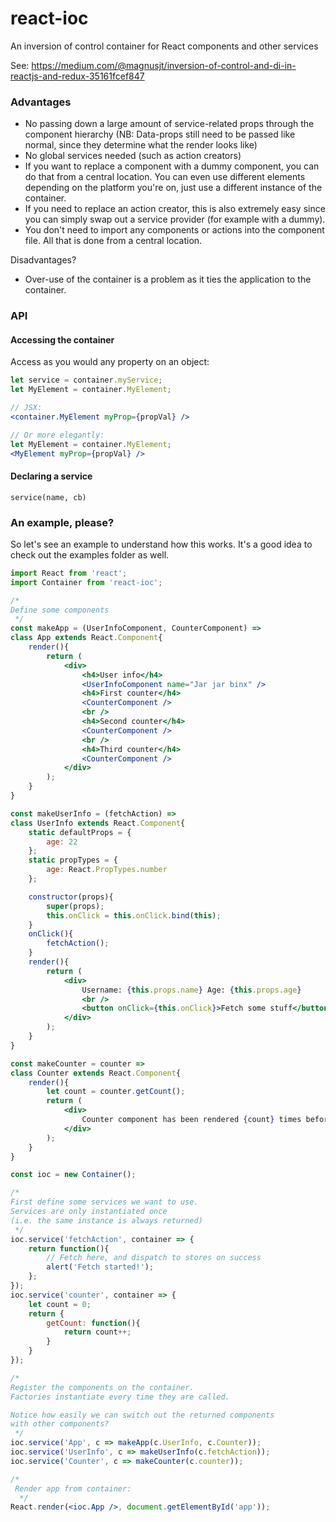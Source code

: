 # react-ioc

An inversion of control container for React components and other services

See: https://medium.com/@magnusjt/inversion-of-control-and-di-in-reactjs-and-redux-35161fcef847

### Advantages

* No passing down a large amount of service-related props through the component hierarchy
  (NB: Data-props still need to be passed like normal, since they determine what the render looks like)
* No global services needed (such as action creators)
* If you want to replace a component with a dummy component, you can do that from a central location.
  You can even use different elements depending on the platform you're on, just use a different instance
  of the container.
* If you need to replace an action creator, this is also extremely easy since you can simply swap
  out a service provider (for example with a dummy).
* You don't need to import any components or actions into the component file. All that is done from a central location.

Disadvantages?

* Over-use of the container is a problem as it ties the application to the container.

### API

#### Accessing the container
Access as you would any property on an object:

```jsx
let service = container.myService;
let MyElement = container.MyElement;

// JSX:
<container.MyElement myProp={propVal} />

// Or more elegantly:
let MyElement = container.MyElement;
<MyElement myProp={propVal} />
```

#### Declaring a service

`service(name, cb)`

### An example, please?
So let's see an example to understand how this works. It's a good idea to check out the examples folder as well.

```jsx
import React from 'react';
import Container from 'react-ioc';

/*
Define some components
 */
const makeApp = (UserInfoComponent, CounterComponent) =>  
class App extends React.Component{
    render(){
        return (
            <div>
                <h4>User info</h4>
                <UserInfoComponent name="Jar jar binx" />
                <h4>First counter</h4>
                <CounterComponent />
                <br />
                <h4>Second counter</h4>
                <CounterComponent />
                <br />
                <h4>Third counter</h4>
                <CounterComponent />
            </div>
        );
    }
}

const makeUserInfo = (fetchAction) => 
class UserInfo extends React.Component{
    static defaultProps = {
        age: 22
    };
    static propTypes = {
        age: React.PropTypes.number
    };

    constructor(props){
        super(props);
        this.onClick = this.onClick.bind(this);
    }
    onClick(){
        fetchAction();
    }
    render(){
        return (
            <div>
                Username: {this.props.name} Age: {this.props.age}
                <br />
                <button onClick={this.onClick}>Fetch some stuff</button>
            </div>
        );
    }
}

const makeCounter = counter =>
class Counter extends React.Component{
    render(){
        let count = counter.getCount();
        return (
            <div>
                Counter component has been rendered {count} times before this
            </div>
        );
    }
}

const ioc = new Container();

/*
First define some services we want to use.
Services are only instantiated once
(i.e. the same instance is always returned)
 */
ioc.service('fetchAction', container => {
    return function(){
        // Fetch here, and dispatch to stores on success
        alert('Fetch started!');
    };
});
ioc.service('counter', container => {
    let count = 0;
    return {
        getCount: function(){
            return count++;
        }
    }
});

/*
Register the components on the container.
Factories instantiate every time they are called.

Notice how easily we can switch out the returned components
with other components?
 */
ioc.service('App', c => makeApp(c.UserInfo, c.Counter));
ioc.service('UserInfo', c => makeUserInfo(c.fetchAction));
ioc.service('Counter', c => makeCounter(c.counter));

/*
 Render app from container:
  */
React.render(<ioc.App />, document.getElementById('app'));
```
